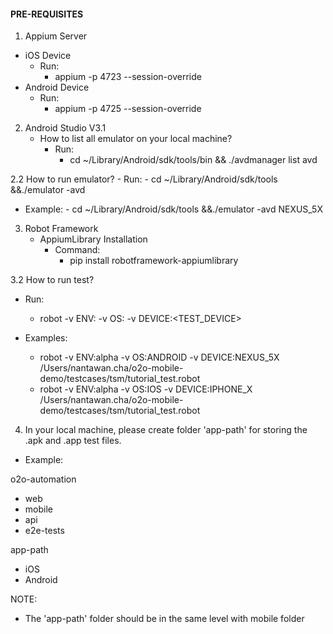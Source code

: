 #### PRE-REQUISITES ####

1) Appium Server
- iOS Device    
    - Run:
        - appium -p 4723 --session-override
- Android Device
    - Run:
        - appium -p 4725 --session-override

2) Android Studio V3.1
    - How to list all emulator on your local machine?
        - Run:
            - cd ~/Library/Android/sdk/tools/bin && ./avdmanager list avd

2.2 How to run emulator?
    - Run:
        - cd ~/Library/Android/sdk/tools &&./emulator -avd <EMULATOR NAME>
- Example:
        - cd ~/Library/Android/sdk/tools &&./emulator -avd NEXUS_5X

3) Robot Framework
    - AppiumLibrary Installation
        - Command: 
            - pip install robotframework-appiumlibrary

3.2 How to run test?
- Run:
    - robot -v ENV:<TEST ENV> -v OS:<PLATFORM> -v DEVICE:<TEST_DEVICE> <TEST FILE PATH>

- Examples:
    - robot -v ENV:alpha -v OS:ANDROID -v DEVICE:NEXUS_5X /Users/nantawan.cha/o2o-mobile-demo/testcases/tsm/tutorial_test.robot
    - robot -v ENV:alpha -v OS:IOS -v DEVICE:IPHONE_X /Users/nantawan.cha/o2o-mobile-demo/testcases/tsm/tutorial_test.robot

4) In your local machine, please create folder 'app-path' for storing the .apk and .app test files.

- Example:

o2o-automation
 - web
 - mobile
 - api
 - e2e-tests
 
app-path
 - iOS
 - Android
 
NOTE: 
- The 'app-path' folder should be in the same level with mobile folder

